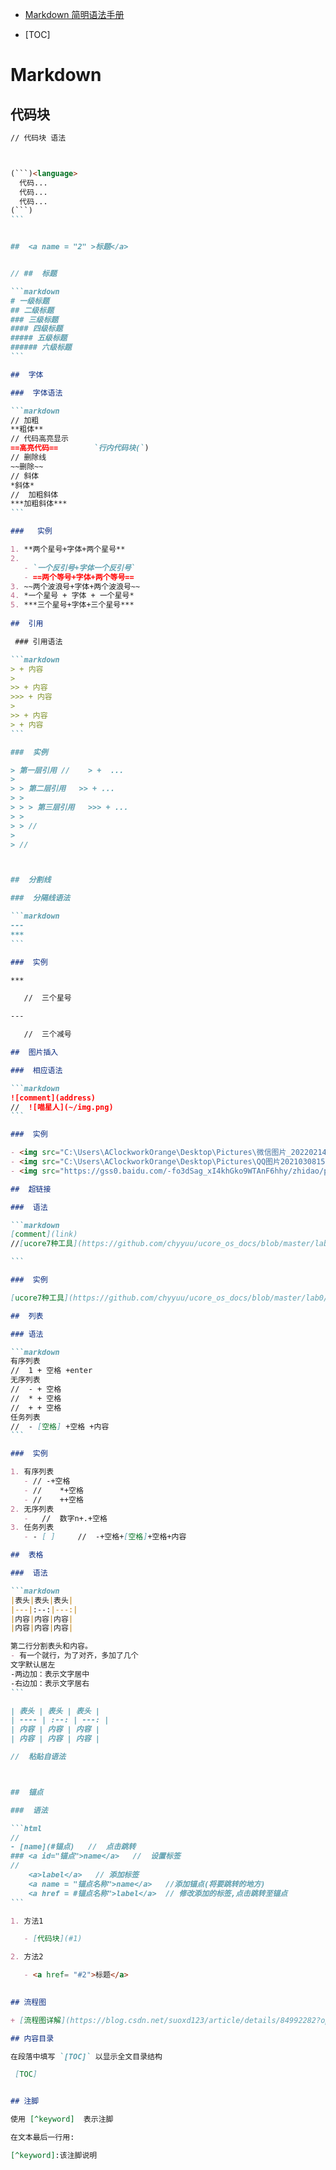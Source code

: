 - [Markdown 简明语法手册](https://www.zybuluo.com/mdeditor?url=https://www.zybuluo.com/static/editor/md-help.markdown#)

- [TOC]

#  Markdown

##  <a id = "1" >代码块</a>

````markdown
// 代码块 语法



(```)<language>
  代码...
  代码...
  代码...
(```)
```


##  <a name = "2" >标题</a>


// ##  标题  

```markdown
# 一级标题
## 二级标题
### 三级标题
#### 四级标题
##### 五级标题
###### 六级标题
```

##  字体

###  字体语法

```markdown
// 加粗
**粗体**
// 代码高亮显示
==高亮代码==        `行内代码块(`)
// 删除线 
~~删除~~ 
// 斜体
*斜体*
//	加粗斜体
***加粗斜体***
```

###   实例

1. **两个星号+字体+两个星号**
2.  
   - `一个反引号+字体一个反引号`
   - ==两个等号+字体+两个等号==
3. ~~两个波浪号+字体+两个波浪号~~
4. *一个星号 + 字体 + 一个星号*
5. ***三个星号+字体+三个星号***
 
##  引用

 ### 引用语法

```markdown
> + 内容
> 
>> + 内容
>>> + 内容
> 
>> + 内容
> + 内容
```

###  实例

> 第一层引用	//    > +  ...
>
> > 第二层引用	>> + ...
> >
> > > 第三层引用   >>> + ...
> >
> > //
>
> //



##  分割线

###  分隔线语法

```markdown
--- 
***
```

###  实例

***

​	//	三个星号

---

​	//	三个减号

##  图片插入

###  相应语法

```markdown
![comment](address)
//	![喵星人](~/img.png)
```

###  实例

- <img src="C:\Users\AClockworkOrange\Desktop\Pictures\微信图片_20220214092640.jpg" alt="China" style="zoom:25%;" />
- <img src="C:\Users\AClockworkOrange\Desktop\Pictures\QQ图片20210308154423.jpg" alt="Jerk" style="zoom:25%;" />
- <img src="https://gss0.baidu.com/-fo3dSag_xI4khGko9WTAnF6hhy/zhidao/pic/item/08f790529822720e329623bc76cb0a46f21fab18.jpg" alt="李健" style="zoom:25%;" />

##  超链接

###  语法

```markdown
[comment](link)
//[ucore7种工具](https://github.com/chyyuu/ucore_os_docs/blob/master/lab0/lab0_ref_ucore-tools.md)

```

###  实例

[ucore7种工具](https://github.com/chyyuu/ucore_os_docs/blob/master/lab0/lab0_ref_ucore-tools.md)

##  列表

### 语法

```markdown
有序列表
//	1 + 空格 +enter
无序列表
//	- + 空格
// 	* + 空格
//  + + 空格
任务列表
//	- [空格] +空格 +内容
```

###  实例

1. 有序列表
   - //	-+空格
   - //    *+空格
   - //    ++空格
2. 无序列表
   - ​	//	数字n+.+空格
3. 任务列表
   - - [ ] ​	//	-+空格+[空格]+空格+内容

##  表格

###  语法

```markdown
|表头|表头|表头|
|---|:--:|---:|
|内容|内容|内容|
|内容|内容|内容|

第二行分割表头和内容。
- 有一个就行，为了对齐，多加了几个
文字默认居左
-两边加：表示文字居中
-右边加：表示文字居右
```

| 表头 | 表头 | 表头 |
| ---- | :--: | ---: |
| 内容 | 内容 | 内容 |
| 内容 | 内容 | 内容 |

//  粘贴自语法



##  锚点

###  语法

```html
//
- [name](#锚点)   //  点击跳转 
### <a id="锚点">name</a>   //  设置标签
//	
	<a>label</a>   // 添加标签
	<a name = "锚点名称">name</a>	//添加锚点(将要跳转的地方)
	<a href = #锚点名称">label</a> 	// 修改添加的标签,点击跳转至锚点
```

1. 方法1

   - [代码块](#1)

2. 方法2

   - <a href= "#2">标题</a>
   

## 流程图

+ [流程图详解](https://blog.csdn.net/suoxd123/article/details/84992282?ops_request_misc=%257B%2522request%255Fid%2522%253A%2522164592907916780366538270%2522%252C%2522scm%2522%253A%252220140713.130102334..%2522%257D&request_id=164592907916780366538270&biz_id=0&utm_medium=distribute.pc_search_result.none-task-blog-2~all~top_ulrmf~default~default-3-84992282.pc_search_insert_ulrmf&utm_term=markdown+%E6%B5%81%E7%A8%8B%E5%9B%BE&spm=1018.2226.3001.4187)

## 内容目录

在段落中填写 `[TOC]` 以显示全文目录结构

 [TOC]


## 注脚  

使用 [^keyword]  表示注脚

在文本最后一行用:

[^keyword]:该注脚说明


